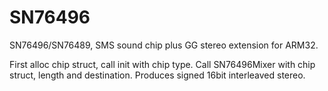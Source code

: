 # SN76496
SN76496/SN76489, SMS sound chip plus GG stereo extension for ARM32.

First alloc chip struct, call init with chip type.
Call SN76496Mixer with chip struct, length and destination.
Produces signed 16bit interleaved stereo.

